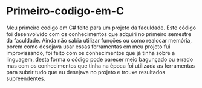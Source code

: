 # Primeiro-codigo-em-C
Meu primeiro codigo em C# feito para um projeto da faculdade.
Este código foi desenvolvido com os conhecimentos que adquiri no primeiro semestre da faculdade.
Ainda não sabia utilizar funções ou como realocar memória, porem como desejava usar essas ferramentas
em meu projeto fui improvissando, foi feito com os conhecimentos que já tinha sobre a linguagem, desta forma
o código pode parecer meio bagunçado ou errado mas com os conhecimentos que tinha na época foi utilizada
as ferramentas para subrir tudo que eu desejava no projeto e trouxe resultados supreendentes.
